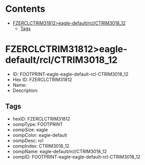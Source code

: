 



Contents
========

* [FZERCLCTRIM31812>eagle-default/rcl/CTRIM3018_12](#fzerclctrim31812eagle-defaultrclctrim3018_12)
	* [Tags](#tags)

# FZERCLCTRIM31812>eagle-default/rcl/CTRIM3018_12

- ID: FOOTPRINT-eagle-eagle-default-rcl-CTRIM3018_12
- Hex ID: FZERCLCTRIM31812
- Name: 
- Description: 

## Tags

- hexID: FZERCLCTRIM31812
- oompType: FOOTPRINT
- oompSize: eagle
- oompColor: eagle-default
- oompDesc: rcl
- oompIndex: CTRIM3018_12
- oompName: eagle-default/rcl/CTRIM3018_12
- oompID: FOOTPRINT-eagle-eagle-default-rcl-CTRIM3018_12
